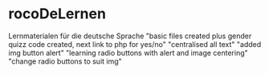 # rocoDeLernen
Lernmaterialen für die deutsche Sprache
"basic files created plus gender quizz code created, next link to php for yes/no"
"centralised all text"
"added img button alert"
"learning radio buttons with alert and image centering"
"change radio buttons to suit img"